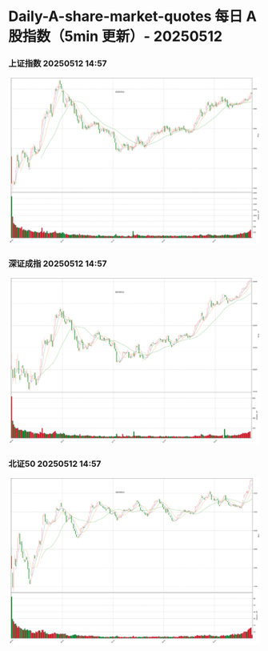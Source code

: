 
# Daily-A-share-market-quotes 每日 A 股指数（5min 更新）- 20250512

### 上证指数 20250512 14:57
![](./fig/2025/5/20250512-sh000001.png)

### 深证成指 20250512 14:57
![](./fig/2025/5/20250512-sz399001.png)

### 北证50 20250512 14:57
![](./fig/2025/5/20250512-bj899050.png)
